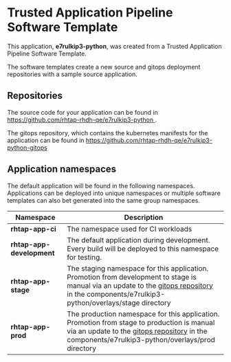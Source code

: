 # Trusted Application Pipeline Software Template

This application, **e7rulkip3-python**, was created from a Trusted Application Pipeline Software Template.

The software templates create a new source and gitops deployment repositories with a sample source application. 

## Repositories

The source code for your application can be found in [https://github.com/rhtap-rhdh-qe/e7rulkip3-python ](https://github.com/rhtap-rhdh-qe/e7rulkip3-python ).
 
The gitops repository, which contains the kubernetes manifests for the application can be found in 
[https://github.com/rhtap-rhdh-qe/e7rulkip3-python-gitops ](https://github.com/rhtap-rhdh-qe/e7rulkip3-python-gitops ) 

## Application namespaces 

The default application will be found in the following namespaces. Applications can be deployed into unique namespaces or multiple software templates can also bet generated into the same group namespaces.  

|  Namespace   |  Description   |  
| -------- | -------- |
| **rhtap-app-ci** | The namespace used for CI workloads |
| **rhtap-app-development** | The default application during development. Every build will be deployed to this namespace for testing. |
| **rhtap-app-stage** | The staging namespace for this application. Promotion from development to stage is manual via an update to the [gitops repository](https://github.com/rhtap-rhdh-qe/e7rulkip3-python-gitops ) in the components/e7rulkip3-python/overlays/stage directory |
| **rhtap-app-prod** | The production namespace for this application. Promotion from stage to production is manual via an update to the [gitops repository](https://github.com/rhtap-rhdh-qe/e7rulkip3-python-gitops ) in the components/e7rulkip3-python/overlays/prod directory |